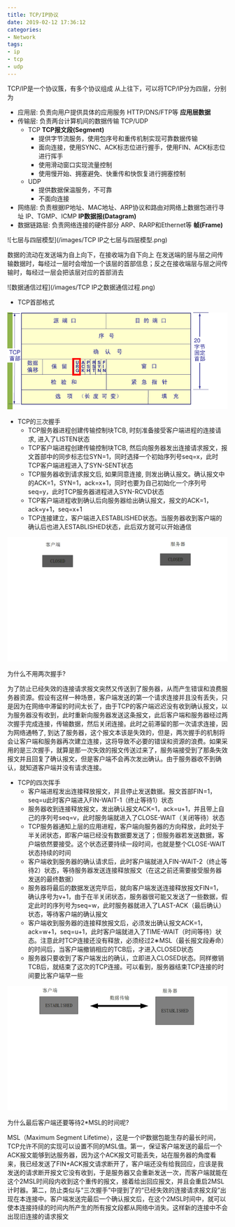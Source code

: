 ```yaml
---
title: TCP/IP协议
date: 2019-02-12 17:36:12
categories: 
- Network
tags:
- ip
- tcp
- udp
---
```


TCP/IP是一个协议簇，有多个协议组成
从上往下，可以将TCP/IP分为四层，分别为

- 应用层: 负责向用户提供具体的应用服务 HTTP/DNS/FTP等 **应用层数据**
- 传输层: 负责两台计算机间的数据传输 TCP/UDP
  - TCP **TCP报文段(Segment)**
    - 提供字节流服务，使用包序号和重传机制实现可靠数据传输
    - 面向连接，使用SYNC、ACK标志位进行握手，使用FIN、ACK标志位进行挥手
    - 使用滑动窗口实现流量控制
    - 使用慢开始、拥塞避免、快重传和快恢复进行拥塞控制
  - UDP
    - 提供数据保温服务，不可靠
    - 不面向连接
- 网络层: 负责根据IP地址、MAC地址、ARP协议和路由对网络上数据包进行寻址 IP、TGMP、ICMP **IP数据报(Datagram)**
- 数据链路层: 负责网络连接的硬件部分 ARP、RARP和Ethernet等 **帧(Frame)**

![七层与四层模型](/images/TCP IP之七层与四层模型.png)

数据的流动在发送端为自上向下，在接收端为自下向上
在发送端的层与层之间传输数据时，每经过一层时会增加一个该层的首部信息；反之在接收端层与层之间传输时，每经过一层会把该层对应的首部消去

![数据通信过程](/images/TCP IP之数据通信过程.png)

- TCP首部格式

![TCP首部](/images/TCP首部格式.png)

- TCP的三次握手
  - TCP服务器进程创建传输控制块TCB, 时刻准备接受客户端进程的连接请求, 进入了LISTEN状态
  - TCP客户端进程创建传输控制块TCB, 然后向服务器发出连接请求报文，报文首部中的同步标志位SYN=1，同时选择一个初始序列号seq=x，此时TCP客户端进程进入了SYN-SENT状态
  - TCP服务器收到请求报文后, 如果同意连接, 则发出确认报文。确认报文中的ACK=1，SYN=1，ack=x+1，同时也要为自己初始化一个序列号seq=y，此时TCP服务器进程进入SYN-RCVD状态
  - TCP客户端进程收到确认后向服务器给出确认报文，报文的ACK=1，ack=y+1，seq=x+1
  - TCP连接建立，客户端进入ESTABLISHED状态。当服务器收到客户端的确认后也进入ESTABLISHED状态，此后双方就可以开始通信

![TCP三次握手](/images/TCP三次握手.gif)

为什么不用两次握手?

为了防止已经失效的连接请求报文突然又传送到了服务器，从而产生错误和浪费服务器资源。假设有这样一种场景，客户端发送的第一个请求连接并且没有丢失，只是因为在网络中滞留的时间太长了，由于TCP的客户端迟迟没有收到确认报文，以为服务器没有收到，此时重新向服务器发送这条报文，此后客户端和服务器经过两次握手完成连接，传输数据，然后关闭连接。此时之前滞留的那一次请求连接，因为网络通畅了, 到达了服务器，这个报文本该是失效的，但是，两次握手的机制将会让客户端和服务器再次建立连接，这将导致不必要的错误和资源的浪费。如果采用的是三次握手，就算是那一次失效的报文传送过来了，服务端接受到了那条失效报文并且回复了确认报文，但是客户端不会再次发出确认。由于服务器收不到确认，就知道客户端并没有请求连接。

- TCP的四次挥手
  - 客户端进程发出连接释放报文，并且停止发送数据。报文首部FIN=1，seq=u此时客户端进入FIN-WAIT-1（终止等待1）状态
  - 服务器收到连接释放报文，发出确认报文ACK=1，ack=u+1，并且带上自己的序列号seq=v，此时服务端就进入了CLOSE-WAIT（关闭等待）状态
  - TCP服务器通知上层的应用进程，客户端向服务器的方向释放，此时处于半关闭状态，即客户端已经没有数据要发送了；但服务器若发送数据，客户端依然要接受。这个状态还要持续一段时间，也就是整个CLOSE-WAIT状态持续的时间
  - 客户端收到服务器的确认请求后，此时客户端就进入FIN-WAIT-2（终止等待2）状态，等待服务器发送连接释放报文（在这之前还需要接受服务器发送的最终数据）
  - 服务器将最后的数据发送完毕后，就向客户端发送连接释放报文FIN=1，确认序号为v+1，由于在半关闭状态，服务器很可能又发送了一些数据，假定此时的序列号为seq=w，此时服务器就进入了LAST-ACK（最后确认）状态，等待客户端的确认报文
  - 客户端收到服务器的连接释放报文后，必须发出确认报文ACK=1，ack=w+1，seq=u+1，此时客户端就进入了TIME-WAIT（时间等待）状态。注意此时TCP连接还没有释放，必须经过2∗MSL（最长报文段寿命）的时间后，当客户端撤销相应的TCB后，才进入CLOSED状态
  - 服务器只要收到了客户端发出的确认，立即进入CLOSED状态。同样撤销TCB后，就结束了这次的TCP连接。可以看到，服务器结束TCP连接的时间要比客户端早一些

![TCP四次挥手](/images/TCP四次挥手.gif)

为什么最后客户端还要等待2*MSL的时间呢?

MSL（Maximum Segment Lifetime），这是一个IP数据包能生存的最长时间，TCP允许不同的实现可以设置不同的MSL值。第一，保证客户端发送的最后一个ACK报文能够到达服务器，因为这个ACK报文可能丢失，站在服务器的角度看来，我已经发送了FIN+ACK报文请求断开了，客户端还没有给我回应，应该是我发送的请求断开报文它没有收到，于是服务器又会重新发送一次，而客户端就能在这个2MSL时间段内收到这个重传的报文，接着给出回应报文，并且会重启2MSL计时器。第二，防止类似与“三次握手”中提到了的“已经失效的连接请求报文段”出现在本连接中。客户端发送完最后一个确认报文后，在这个2MSL时间中，就可以使本连接持续的时间内所产生的所有报文段都从网络中消失。这样新的连接中不会出现旧连接的请求报文